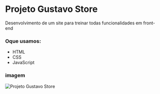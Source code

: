 # Projeto Gustavo Store

Desenvolvimento de um site para treinar todas funcionalidades em front-end

### Oque usamos:
* HTML
* CSS
* JavaScript

### imagem
![Projeto Gustavo Store](https://github.com/user-attachments/assets/500d7fbe-6bc8-40e6-b951-fcea301982fd)
